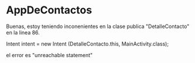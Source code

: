 # AppDeContactos

Buenas, estoy teniendo inconenientes en la clase publica "DetalleContacto" en la linea 86.

Intent intent = new Intent (DetalleContacto.this, MainActivity.class);

el error es "unreachable statement"
